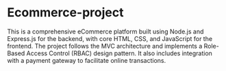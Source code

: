 # Ecommerce-project
This is a comprehensive eCommerce platform built using Node.js and Express.js for the backend, with core HTML, CSS, and JavaScript for the frontend. The project follows the MVC architecture and implements a Role-Based Access Control (RBAC) design pattern. It also includes integration with a payment gateway to facilitate online transactions.
